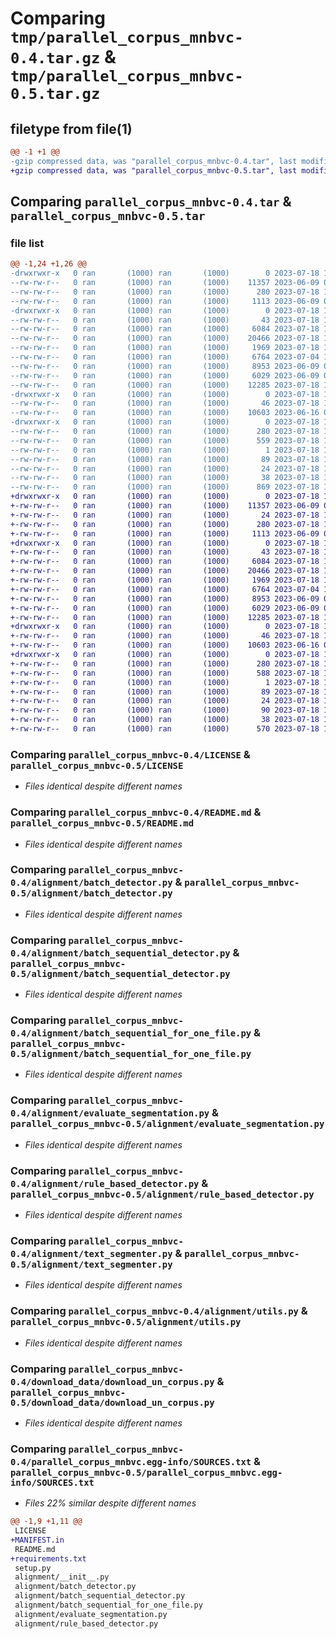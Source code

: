 # Comparing `tmp/parallel_corpus_mnbvc-0.4.tar.gz` & `tmp/parallel_corpus_mnbvc-0.5.tar.gz`

## filetype from file(1)

```diff
@@ -1 +1 @@
-gzip compressed data, was "parallel_corpus_mnbvc-0.4.tar", last modified: Tue Jul 18 16:02:20 2023, max compression
+gzip compressed data, was "parallel_corpus_mnbvc-0.5.tar", last modified: Tue Jul 18 16:09:52 2023, max compression
```

## Comparing `parallel_corpus_mnbvc-0.4.tar` & `parallel_corpus_mnbvc-0.5.tar`

### file list

```diff
@@ -1,24 +1,26 @@
-drwxrwxr-x   0 ran       (1000) ran       (1000)        0 2023-07-18 16:02:20.522669 parallel_corpus_mnbvc-0.4/
--rw-rw-r--   0 ran       (1000) ran       (1000)    11357 2023-06-09 04:45:49.000000 parallel_corpus_mnbvc-0.4/LICENSE
--rw-rw-r--   0 ran       (1000) ran       (1000)      280 2023-07-18 16:02:20.522669 parallel_corpus_mnbvc-0.4/PKG-INFO
--rw-rw-r--   0 ran       (1000) ran       (1000)     1113 2023-06-09 04:45:49.000000 parallel_corpus_mnbvc-0.4/README.md
-drwxrwxr-x   0 ran       (1000) ran       (1000)        0 2023-07-18 16:02:20.522669 parallel_corpus_mnbvc-0.4/alignment/
--rw-rw-r--   0 ran       (1000) ran       (1000)       43 2023-07-18 15:33:15.000000 parallel_corpus_mnbvc-0.4/alignment/__init__.py
--rw-rw-r--   0 ran       (1000) ran       (1000)     6084 2023-07-18 15:29:34.000000 parallel_corpus_mnbvc-0.4/alignment/batch_detector.py
--rw-rw-r--   0 ran       (1000) ran       (1000)    20466 2023-07-18 15:29:34.000000 parallel_corpus_mnbvc-0.4/alignment/batch_sequential_detector.py
--rw-rw-r--   0 ran       (1000) ran       (1000)     1969 2023-07-18 15:29:34.000000 parallel_corpus_mnbvc-0.4/alignment/batch_sequential_for_one_file.py
--rw-rw-r--   0 ran       (1000) ran       (1000)     6764 2023-07-04 11:34:28.000000 parallel_corpus_mnbvc-0.4/alignment/evaluate_segmentation.py
--rw-rw-r--   0 ran       (1000) ran       (1000)     8953 2023-06-09 04:45:49.000000 parallel_corpus_mnbvc-0.4/alignment/rule_based_detector.py
--rw-rw-r--   0 ran       (1000) ran       (1000)     6029 2023-06-09 04:45:49.000000 parallel_corpus_mnbvc-0.4/alignment/text_segmenter.py
--rw-rw-r--   0 ran       (1000) ran       (1000)    12285 2023-07-18 15:29:34.000000 parallel_corpus_mnbvc-0.4/alignment/utils.py
-drwxrwxr-x   0 ran       (1000) ran       (1000)        0 2023-07-18 16:02:20.522669 parallel_corpus_mnbvc-0.4/download_data/
--rw-rw-r--   0 ran       (1000) ran       (1000)       46 2023-07-18 15:33:02.000000 parallel_corpus_mnbvc-0.4/download_data/__init__.py
--rw-rw-r--   0 ran       (1000) ran       (1000)    10603 2023-06-16 09:39:48.000000 parallel_corpus_mnbvc-0.4/download_data/download_un_corpus.py
-drwxrwxr-x   0 ran       (1000) ran       (1000)        0 2023-07-18 16:02:20.522669 parallel_corpus_mnbvc-0.4/parallel_corpus_mnbvc.egg-info/
--rw-rw-r--   0 ran       (1000) ran       (1000)      280 2023-07-18 16:02:20.000000 parallel_corpus_mnbvc-0.4/parallel_corpus_mnbvc.egg-info/PKG-INFO
--rw-rw-r--   0 ran       (1000) ran       (1000)      559 2023-07-18 16:02:20.000000 parallel_corpus_mnbvc-0.4/parallel_corpus_mnbvc.egg-info/SOURCES.txt
--rw-rw-r--   0 ran       (1000) ran       (1000)        1 2023-07-18 16:02:20.000000 parallel_corpus_mnbvc-0.4/parallel_corpus_mnbvc.egg-info/dependency_links.txt
--rw-rw-r--   0 ran       (1000) ran       (1000)       89 2023-07-18 16:02:20.000000 parallel_corpus_mnbvc-0.4/parallel_corpus_mnbvc.egg-info/requires.txt
--rw-rw-r--   0 ran       (1000) ran       (1000)       24 2023-07-18 16:02:20.000000 parallel_corpus_mnbvc-0.4/parallel_corpus_mnbvc.egg-info/top_level.txt
--rw-rw-r--   0 ran       (1000) ran       (1000)       38 2023-07-18 16:02:20.522669 parallel_corpus_mnbvc-0.4/setup.cfg
--rw-rw-r--   0 ran       (1000) ran       (1000)      869 2023-07-18 16:02:13.000000 parallel_corpus_mnbvc-0.4/setup.py
+drwxrwxr-x   0 ran       (1000) ran       (1000)        0 2023-07-18 16:09:52.882780 parallel_corpus_mnbvc-0.5/
+-rw-rw-r--   0 ran       (1000) ran       (1000)    11357 2023-06-09 04:45:49.000000 parallel_corpus_mnbvc-0.5/LICENSE
+-rw-rw-r--   0 ran       (1000) ran       (1000)       24 2023-07-18 16:06:49.000000 parallel_corpus_mnbvc-0.5/MANIFEST.in
+-rw-rw-r--   0 ran       (1000) ran       (1000)      280 2023-07-18 16:09:52.882780 parallel_corpus_mnbvc-0.5/PKG-INFO
+-rw-rw-r--   0 ran       (1000) ran       (1000)     1113 2023-06-09 04:45:49.000000 parallel_corpus_mnbvc-0.5/README.md
+drwxrwxr-x   0 ran       (1000) ran       (1000)        0 2023-07-18 16:09:52.882780 parallel_corpus_mnbvc-0.5/alignment/
+-rw-rw-r--   0 ran       (1000) ran       (1000)       43 2023-07-18 15:33:15.000000 parallel_corpus_mnbvc-0.5/alignment/__init__.py
+-rw-rw-r--   0 ran       (1000) ran       (1000)     6084 2023-07-18 15:29:34.000000 parallel_corpus_mnbvc-0.5/alignment/batch_detector.py
+-rw-rw-r--   0 ran       (1000) ran       (1000)    20466 2023-07-18 15:29:34.000000 parallel_corpus_mnbvc-0.5/alignment/batch_sequential_detector.py
+-rw-rw-r--   0 ran       (1000) ran       (1000)     1969 2023-07-18 15:29:34.000000 parallel_corpus_mnbvc-0.5/alignment/batch_sequential_for_one_file.py
+-rw-rw-r--   0 ran       (1000) ran       (1000)     6764 2023-07-04 11:34:28.000000 parallel_corpus_mnbvc-0.5/alignment/evaluate_segmentation.py
+-rw-rw-r--   0 ran       (1000) ran       (1000)     8953 2023-06-09 04:45:49.000000 parallel_corpus_mnbvc-0.5/alignment/rule_based_detector.py
+-rw-rw-r--   0 ran       (1000) ran       (1000)     6029 2023-06-09 04:45:49.000000 parallel_corpus_mnbvc-0.5/alignment/text_segmenter.py
+-rw-rw-r--   0 ran       (1000) ran       (1000)    12285 2023-07-18 15:29:34.000000 parallel_corpus_mnbvc-0.5/alignment/utils.py
+drwxrwxr-x   0 ran       (1000) ran       (1000)        0 2023-07-18 16:09:52.882780 parallel_corpus_mnbvc-0.5/download_data/
+-rw-rw-r--   0 ran       (1000) ran       (1000)       46 2023-07-18 15:33:02.000000 parallel_corpus_mnbvc-0.5/download_data/__init__.py
+-rw-rw-r--   0 ran       (1000) ran       (1000)    10603 2023-06-16 09:39:48.000000 parallel_corpus_mnbvc-0.5/download_data/download_un_corpus.py
+drwxrwxr-x   0 ran       (1000) ran       (1000)        0 2023-07-18 16:09:52.882780 parallel_corpus_mnbvc-0.5/parallel_corpus_mnbvc.egg-info/
+-rw-rw-r--   0 ran       (1000) ran       (1000)      280 2023-07-18 16:09:52.000000 parallel_corpus_mnbvc-0.5/parallel_corpus_mnbvc.egg-info/PKG-INFO
+-rw-rw-r--   0 ran       (1000) ran       (1000)      588 2023-07-18 16:09:52.000000 parallel_corpus_mnbvc-0.5/parallel_corpus_mnbvc.egg-info/SOURCES.txt
+-rw-rw-r--   0 ran       (1000) ran       (1000)        1 2023-07-18 16:09:52.000000 parallel_corpus_mnbvc-0.5/parallel_corpus_mnbvc.egg-info/dependency_links.txt
+-rw-rw-r--   0 ran       (1000) ran       (1000)       89 2023-07-18 16:09:52.000000 parallel_corpus_mnbvc-0.5/parallel_corpus_mnbvc.egg-info/requires.txt
+-rw-rw-r--   0 ran       (1000) ran       (1000)       24 2023-07-18 16:09:52.000000 parallel_corpus_mnbvc-0.5/parallel_corpus_mnbvc.egg-info/top_level.txt
+-rw-rw-r--   0 ran       (1000) ran       (1000)       90 2023-07-18 15:29:34.000000 parallel_corpus_mnbvc-0.5/requirements.txt
+-rw-rw-r--   0 ran       (1000) ran       (1000)       38 2023-07-18 16:09:52.882780 parallel_corpus_mnbvc-0.5/setup.cfg
+-rw-rw-r--   0 ran       (1000) ran       (1000)      570 2023-07-18 16:07:30.000000 parallel_corpus_mnbvc-0.5/setup.py
```

### Comparing `parallel_corpus_mnbvc-0.4/LICENSE` & `parallel_corpus_mnbvc-0.5/LICENSE`

 * *Files identical despite different names*

### Comparing `parallel_corpus_mnbvc-0.4/README.md` & `parallel_corpus_mnbvc-0.5/README.md`

 * *Files identical despite different names*

### Comparing `parallel_corpus_mnbvc-0.4/alignment/batch_detector.py` & `parallel_corpus_mnbvc-0.5/alignment/batch_detector.py`

 * *Files identical despite different names*

### Comparing `parallel_corpus_mnbvc-0.4/alignment/batch_sequential_detector.py` & `parallel_corpus_mnbvc-0.5/alignment/batch_sequential_detector.py`

 * *Files identical despite different names*

### Comparing `parallel_corpus_mnbvc-0.4/alignment/batch_sequential_for_one_file.py` & `parallel_corpus_mnbvc-0.5/alignment/batch_sequential_for_one_file.py`

 * *Files identical despite different names*

### Comparing `parallel_corpus_mnbvc-0.4/alignment/evaluate_segmentation.py` & `parallel_corpus_mnbvc-0.5/alignment/evaluate_segmentation.py`

 * *Files identical despite different names*

### Comparing `parallel_corpus_mnbvc-0.4/alignment/rule_based_detector.py` & `parallel_corpus_mnbvc-0.5/alignment/rule_based_detector.py`

 * *Files identical despite different names*

### Comparing `parallel_corpus_mnbvc-0.4/alignment/text_segmenter.py` & `parallel_corpus_mnbvc-0.5/alignment/text_segmenter.py`

 * *Files identical despite different names*

### Comparing `parallel_corpus_mnbvc-0.4/alignment/utils.py` & `parallel_corpus_mnbvc-0.5/alignment/utils.py`

 * *Files identical despite different names*

### Comparing `parallel_corpus_mnbvc-0.4/download_data/download_un_corpus.py` & `parallel_corpus_mnbvc-0.5/download_data/download_un_corpus.py`

 * *Files identical despite different names*

### Comparing `parallel_corpus_mnbvc-0.4/parallel_corpus_mnbvc.egg-info/SOURCES.txt` & `parallel_corpus_mnbvc-0.5/parallel_corpus_mnbvc.egg-info/SOURCES.txt`

 * *Files 22% similar despite different names*

```diff
@@ -1,9 +1,11 @@
 LICENSE
+MANIFEST.in
 README.md
+requirements.txt
 setup.py
 alignment/__init__.py
 alignment/batch_detector.py
 alignment/batch_sequential_detector.py
 alignment/batch_sequential_for_one_file.py
 alignment/evaluate_segmentation.py
 alignment/rule_based_detector.py
```

